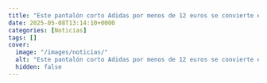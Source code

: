 ```yaml
---
title: "Este pantalón corto Adidas por menos de 12 euros se convierte en la ganga del día"
date: 2025-05-08T13:14:10+0000
categories: [Noticias]
tags: []
cover:
  image: "/images/noticias/"
  alt: "Este pantalón corto Adidas por menos de 12 euros se convierte en la ganga del día"
  hidden: false
---
```



